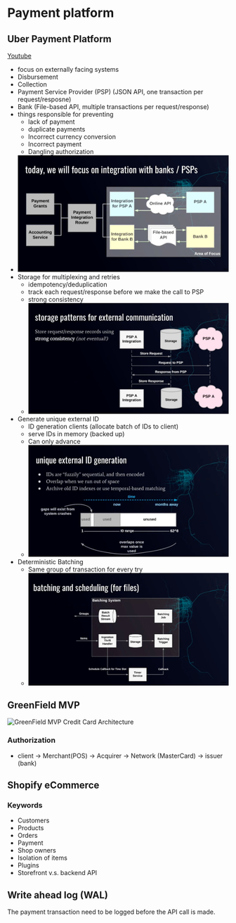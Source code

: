 # Payment platform

## Uber Payment Platform

[Youtube](https://youtu.be/MJABqwzBkHs)

* focus on externally facing systems
* Disbursement
* Collection
* Payment Service Provider (PSP) (JSON API, one transaction per request/resposne)
* Bank (File-based API, multiple transactions per request/response)
* things responsible for preventing
    * lack of payment
    * duplicate payments
    * Incorrect currency conversion
    * Incorrect payment
    * Dangling authorization
* ![Architecture](fig/uber-payment-arch.png)
* Storage for multiplexing and retries
    * idempotency/deduplication
    * track each request/response before we make the call to PSP
    * strong consistency
    * ![Uber Storage](fig/uber-storage.png)
* Generate unique external ID
    * ID generation clients (allocate batch of IDs to client)
    * serve IDs in memory (backed up)
    * Can only advance
    * ![Unique ID generation](fig/uber-unique-id-generation.png)
* Deterministic Batching
    * Same group of transaction for every try
    * ![Deterministic batching](fig/uber-deterministic-batching.png)

## GreenField MVP

![GreenField MVP Credit Card Architecture](greenfield-credit-card-arch.png)

### Authorization

* client -> Merchant(POS) -> Acquirer -> Network (MasterCard) -> issuer (bank)

## Shopify eCommerce

### Keywords

* Customers
* Products
* Orders
* Payment
* Shop owners
* Isolation of items
* Plugins
* Storefront v.s. backend API

## Write ahead log (WAL)

The payment transaction need to be logged before the API call is made.

